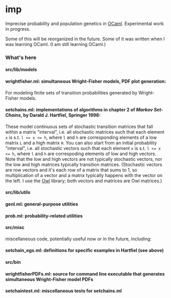 imp
===

Imprecise probability and population genetics in [OCaml](http://ocaml.org/). Experimental
work in progress.

Some of this will be reorganized in the future.  Some of it was
written when I was learning OCaml.  (I am still learning OCaml.)

### What's here

#### src/lib/models

#### wrightfisher.ml: simultaneous Wright-Fisher models, PDF plot generation:

For modeling finite sets of transition probabilities generated by
Wright-Fisher models.

#### setchains.ml: implementations of algorithms in chapter 2 of *Markov Set-Chains*, by Darald J. Hartfiel, Springer 1998:

These model continuous sets of stochastic transition matrices that fall
within a matrix "interval", i.e. all stochastic matrices such that each
element `x` is s.t. `l <= x <= h`, where `l` and `h` are corresponding
elements of a low matrix `L` and a high matrix `H`.
You can also start from an initial probability "interval", i.e. all
stochastic vectors such that each element `x` is s.t. `l <= x <= h`,
where `l` and `h` are correspoding elements of low and high vectors.
Note that the low and high vectors are not typically stochastic vectors,
nor the low and high matrices typically transition matrices.
(Stochastic vectors are row vectors and it's each row of a matrix that
sums to 1, so multiplication of a vector and a matrix typically
happens with the vector on the left.  I use the
[Owl](https://github.com/ryanrhymes/owl) library; both vectors
and matrices are Owl matrices.)

#### src/lib/utils

#### genl.ml: general-purpose utilities    
#### prob.ml: probability-related utilities


#### src/misc
miscellaneous code, potentially useful now or in the future,
including:

#### setchain_egs.ml: definitions for specific examples in Hartfiel (see above)


#### src/bin

#### wrightfisherPDFs.ml: source for command line executable that generates simultaneous Wright-Fisher model PDFs

#### setchaintest.ml: miscellaneous tests for setchains.ml
